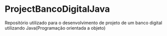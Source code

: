 # ProjectBancoDigitalJava
Repositório utilizado para o desenvolvimento de projeto de um banco digital utilizando Java(Programação orientada a objeto)
